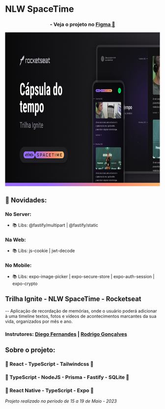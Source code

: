 <h1>NLW SpaceTime</h1>
<div align='center'>
    <h3>- Veja o projeto no <a href='https://www.figma.com/file/G8PUN4pJqzxEzxPNd7eP5z/C%C3%A1psula-do-tempo-%E2%80%A2-Trilha-Ignite-(Community)?type=design&node-id=205-3&t=7bhiHbk0QWYK3QZT-0'>Figma 🔖</a> </h3>
    <img height='500' src="https://github.com/carlos09v/NLWs_Rocketseat/blob/main/NLWs/12_nlwSpaceTime_Ignite/web/src/assets/spacetime.png?raw=true" alt="NLW_SpaceTime_Capa">
</div>

<h2>💫 Novidades:</h2>
<h3>No Server:</h3>
<ul>
<li>📚 Libs: @fastify/multipart | @fastify/static</li>
</ul>
<h3>Na Web:</h3>
<ul>
    <li>📚 Libs: js-cookie | jwt-decode </li>
</ul>
<h3>No Mobile:</h3>
<ul>
    <li>📚 Libs: expo-image-picker | expo-secure-store | expo-auth-session | expo-crypto  </li>
</ul>


<h2>Trilha Ignite - NLW SpaceTime - Rocketseat</h2>
<p>-- Aplicação de recordação de memórias, onde o usuário poderá adicionar à uma timeline textos, fotos e vídeos de acontecimentos marcantes da sua vida, organizados por mês e ano.</p>
<h3>Instrutores: <a href='https://github.com/diego3g'>Diego Fernandes</a> | <a href='https://github.com/rodrigorgtic'>Rodrigo Gonçalves</a></h3>
<h2>Sobre o projeto:</h2>
<h3>🩵 React - TypeScript - Tailwindcss  🩵</h3>
<h3>💚 TypeScript - NodeJS - Prisma - Fastify - SQLite 💚</h3>
<h3>💜 React Native - TypeScript - Expo 💜</h3>
<i>Projeto realizado no período de 15 a 19 de Maio - 2023</i>
